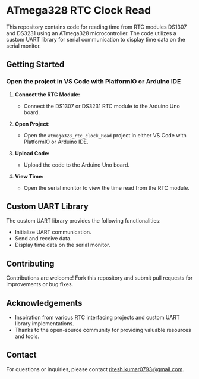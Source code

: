 # ATmega328 RTC Clock Read

This repository contains code for reading time from RTC modules DS1307 and DS3231 using an ATmega328 microcontroller. The code utilizes a custom UART library for serial communication to display time data on the serial monitor.

## Getting Started

### Open the project in VS Code with PlatformIO or Arduino IDE

1. **Connect the RTC Module:**
   - Connect the DS1307 or DS3231 RTC module to the Arduino Uno board.

2. **Open Project:**
   - Open the `atmega328_rtc_clock_Read` project in either VS Code with PlatformIO or Arduino IDE.

3. **Upload Code:**
   - Upload the code to the Arduino Uno board.

4. **View Time:**
   - Open the serial monitor to view the time read from the RTC module.

## Custom UART Library

The custom UART library provides the following functionalities:

- Initialize UART communication.
- Send and receive data.
- Display time data on the serial monitor.

## Contributing

Contributions are welcome! Fork this repository and submit pull requests for improvements or bug fixes.

## Acknowledgements

- Inspiration from various RTC interfacing projects and custom UART library implementations.
- Thanks to the open-source community for providing valuable resources and tools.

## Contact

For questions or inquiries, please contact [ritesh.kumar0793@gmail.com](mailto:ritesh.kumar0793@gmail.com).
